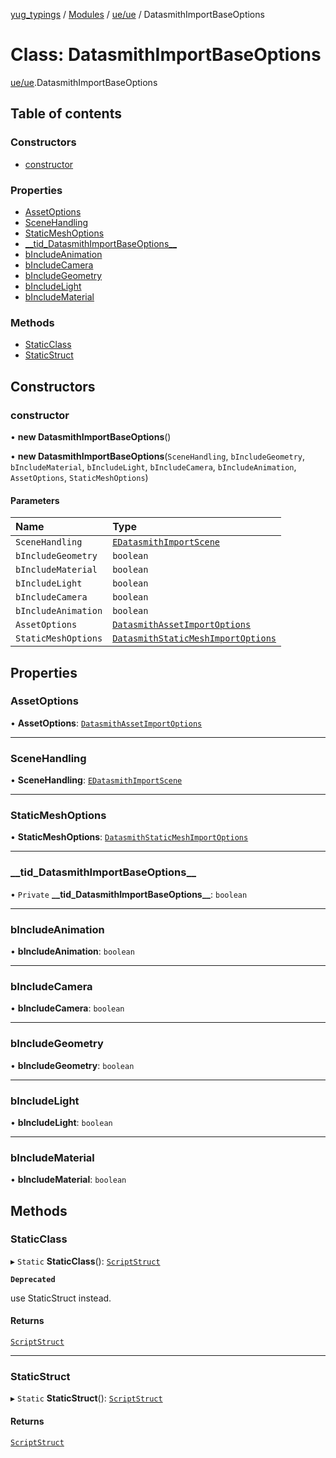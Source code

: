 [yug_typings](../README.md) / [Modules](../modules.md) / [ue/ue](../modules/ue_ue.md) / DatasmithImportBaseOptions

# Class: DatasmithImportBaseOptions

[ue/ue](../modules/ue_ue.md).DatasmithImportBaseOptions

## Table of contents

### Constructors

- [constructor](ue_ue.DatasmithImportBaseOptions.md#constructor)

### Properties

- [AssetOptions](ue_ue.DatasmithImportBaseOptions.md#assetoptions)
- [SceneHandling](ue_ue.DatasmithImportBaseOptions.md#scenehandling)
- [StaticMeshOptions](ue_ue.DatasmithImportBaseOptions.md#staticmeshoptions)
- [\_\_tid\_DatasmithImportBaseOptions\_\_](ue_ue.DatasmithImportBaseOptions.md#__tid_datasmithimportbaseoptions__)
- [bIncludeAnimation](ue_ue.DatasmithImportBaseOptions.md#bincludeanimation)
- [bIncludeCamera](ue_ue.DatasmithImportBaseOptions.md#bincludecamera)
- [bIncludeGeometry](ue_ue.DatasmithImportBaseOptions.md#bincludegeometry)
- [bIncludeLight](ue_ue.DatasmithImportBaseOptions.md#bincludelight)
- [bIncludeMaterial](ue_ue.DatasmithImportBaseOptions.md#bincludematerial)

### Methods

- [StaticClass](ue_ue.DatasmithImportBaseOptions.md#staticclass)
- [StaticStruct](ue_ue.DatasmithImportBaseOptions.md#staticstruct)

## Constructors

### constructor

• **new DatasmithImportBaseOptions**()

• **new DatasmithImportBaseOptions**(`SceneHandling`, `bIncludeGeometry`, `bIncludeMaterial`, `bIncludeLight`, `bIncludeCamera`, `bIncludeAnimation`, `AssetOptions`, `StaticMeshOptions`)

#### Parameters

| Name | Type |
| :------ | :------ |
| `SceneHandling` | [`EDatasmithImportScene`](../enums/ue_ue.EDatasmithImportScene.md) |
| `bIncludeGeometry` | `boolean` |
| `bIncludeMaterial` | `boolean` |
| `bIncludeLight` | `boolean` |
| `bIncludeCamera` | `boolean` |
| `bIncludeAnimation` | `boolean` |
| `AssetOptions` | [`DatasmithAssetImportOptions`](ue_ue.DatasmithAssetImportOptions.md) |
| `StaticMeshOptions` | [`DatasmithStaticMeshImportOptions`](ue_ue.DatasmithStaticMeshImportOptions.md) |

## Properties

### AssetOptions

• **AssetOptions**: [`DatasmithAssetImportOptions`](ue_ue.DatasmithAssetImportOptions.md)

___

### SceneHandling

• **SceneHandling**: [`EDatasmithImportScene`](../enums/ue_ue.EDatasmithImportScene.md)

___

### StaticMeshOptions

• **StaticMeshOptions**: [`DatasmithStaticMeshImportOptions`](ue_ue.DatasmithStaticMeshImportOptions.md)

___

### \_\_tid\_DatasmithImportBaseOptions\_\_

• `Private` **\_\_tid\_DatasmithImportBaseOptions\_\_**: `boolean`

___

### bIncludeAnimation

• **bIncludeAnimation**: `boolean`

___

### bIncludeCamera

• **bIncludeCamera**: `boolean`

___

### bIncludeGeometry

• **bIncludeGeometry**: `boolean`

___

### bIncludeLight

• **bIncludeLight**: `boolean`

___

### bIncludeMaterial

• **bIncludeMaterial**: `boolean`

## Methods

### StaticClass

▸ `Static` **StaticClass**(): [`ScriptStruct`](ue_ue.ScriptStruct.md)

**`Deprecated`**

use StaticStruct instead.

#### Returns

[`ScriptStruct`](ue_ue.ScriptStruct.md)

___

### StaticStruct

▸ `Static` **StaticStruct**(): [`ScriptStruct`](ue_ue.ScriptStruct.md)

#### Returns

[`ScriptStruct`](ue_ue.ScriptStruct.md)
